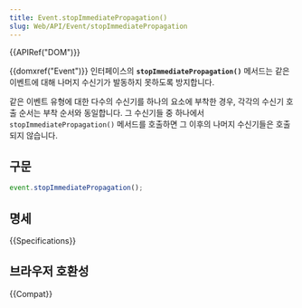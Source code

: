 ```yaml
---
title: Event.stopImmediatePropagation()
slug: Web/API/Event/stopImmediatePropagation
---
```

{{APIRef("DOM")}}

{{domxref("Event")}} 인터페이스의 **`stopImmediatePropagation()`** 메서드는 같은 이벤트에 대해 나머지 수신기가 발동하지 못하도록 방지합니다.

같은 이벤트 유형에 대한 다수의 수신기를 하나의 요소에 부착한 경우, 각각의 수신기 호출 순서는 부착 순서와 동일합니다. 그 수신기들 중 하나에서 `stopImmediatePropagation()` 메서드를 호출하면 그 이후의 나머지 수신기들은 호출되지 않습니다.

## 구문

```js
event.stopImmediatePropagation();
```

## 명세

{{Specifications}}

## 브라우저 호환성

{{Compat}}
